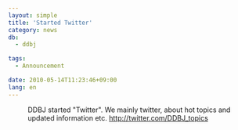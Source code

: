 ```yaml
---
layout: simple
title: 'Started Twitter'
category: news
db:
  - ddbj

tags:
  - Announcement

date: 2010-05-14T11:23:46+09:00
lang: en
---
```


<dl>
    <dd>DDBJ started "Twitter". We mainly twitter, about hot topics and updated information etc. <a href="http://twitter.com/DDBJ_topics" target="_new">http://twitter.com/DDBJ_topics</a> </dd>
</dl>
